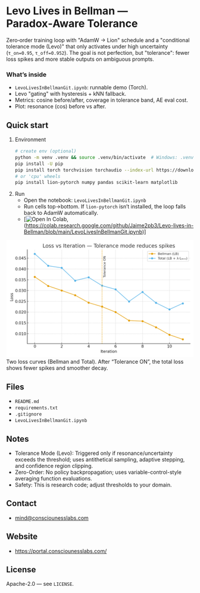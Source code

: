 # Levo Lives in Bellman — Paradox‑Aware Tolerance

Zero‑order training loop with "AdamW → Lion" schedule and a "conditional tolerance mode (Levo)" that only activates under high uncertainty (`τ_on=0.95`, `τ_off=0.952`). The goal is not perfection, but "tolerance": fewer loss spikes and more stable outputs on ambiguous prompts.

### What’s inside
- `LevoLivesInBellmanGit.ipynb`: runnable demo (Torch).  
- Levo "gating" with hysteresis + kNN fallback.  
- Metrics: cosine before/after, coverage in tolerance band, AE eval cost.
- Plot: resonance (cos) before vs after.

## Quick start
1. Environment
   ```bash
   # create env (optional)
   python -m venv .venv && source .venv/bin/activate  # Windows: .venv\Scripts\activate
   pip install -U pip
   pip install torch torchvision torchaudio --index-url https://download.pytorch.org/whl/cu121  
   # or 'cpu' wheels
   pip install lion-pytorch numpy pandas scikit-learn matplotlib
   ```
2. Run
   - Open the notebook: `LevoLivesInBellmanGit.ipynb`
   - Run cells top→bottom. If `lion-pytorch` isn’t installed, the loop falls back to AdamW automatically.
   - [![  Open In Colab  ](https://colab.research.google.com/assets/colab-badge.svg), (https://colab.research.google.com/github/Jaime2pb3/Levo-lives-in-Bellman/blob/main/LevoLivesInBellmanGit.ipynb)]

![Loss vs Iteration — Tolerance mode reduces spikes](loss_tolerance_plot.png)
Two loss curves (Bellman and Total). After “Tolerance ON”, the total loss shows fewer spikes and smoother decay.

## Files
- `README.md`
- `requirements.txt` 
- `.gitignore` 
- `LevoLivesInBellmanGit.ipynb` 

## Notes
- Tolerance Mode (Levo): Triggered only if resonance/uncertainty exceeds the threshold; uses antithetical sampling, adaptive stepping, and confidence region clipping.
- Zero-Order: No policy backpropagation; uses variable-control-style averaging function evaluations.
- Safety: This is research code; adjust thresholds to your domain.

## Contact
- mind@consciounesslabs.com

## Website
- https://portal.consciounesslabs.com/
## License
Apache-2.0 — see `LICENSE`.
